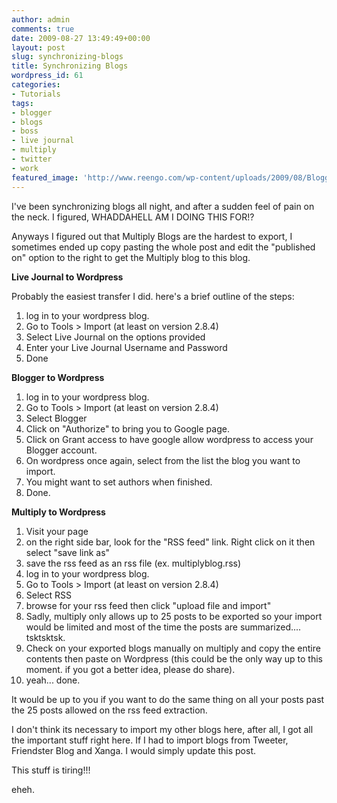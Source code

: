 ```yaml
---
author: admin
comments: true
date: 2009-08-27 13:49:49+00:00
layout: post
slug: synchronizing-blogs
title: Synchronizing Blogs
wordpress_id: 61
categories:
- Tutorials
tags:
- blogger
- blogs
- boss
- live journal
- multiply
- twitter
- work
featured_image: 'http://www.reengo.com/wp-content/uploads/2009/08/Blogger-logo.jpg'
---
```


I've been synchronizing blogs all night, and after a sudden feel of pain on the neck. I figured, WHADDAHELL AM I DOING THIS FOR!?

Anyways I figured out that Multiply Blogs are the hardest to export, I sometimes ended up copy pasting the whole post and edit the "published on" option to the right to get the Multiply blog to this blog.

**Live Journal to Wordpress**

Probably the easiest transfer I did. here's a brief outline of the steps:

1. log in to your wordpress blog.
2. Go to Tools > Import (at least on version 2.8.4)
3. Select Live Journal on the options provided
4. Enter your Live Journal Username and Password
5. Done

**Blogger to Wordpress**

1. log in to your wordpress blog.
2. Go to Tools > Import (at least on version 2.8.4)
3. Select Blogger
4. Click on "Authorize" to bring you to Google page.
5. Click on Grant access to have google allow wordpress to access your Blogger account.
6. On wordpress once again, select from the list the blog you want to import.
7. You might want to set authors when finished.
8. Done.

**Multiply to Wordpress**

1. Visit your page
2. on the right side bar, look for the "RSS feed" link. Right click on it then  select "save link as"
3. save the rss feed as an rss file (ex. multiplyblog.rss)
4. log in to your wordpress blog.
5. Go to Tools > Import (at least on version 2.8.4)
6. Select RSS
7. browse for your rss feed then click "upload file and import"
8. Sadly, multiply only allows up to 25 posts to be exported so your import would be limited and most of the time the posts are summarized.... tsktsktsk.
9. Check on your exported blogs manually on multiply and copy the entire contents then paste on Wordpress (this could be the only way up to this moment. if you got a better idea, please do share).
10. yeah... done.

It would be up to you if you want to do the same thing on all your posts past the 25 posts allowed on the rss feed extraction.

I don't think its necessary to import my other blogs here, after all, I got all the important stuff right here. If I had to import blogs from Tweeter, Friendster Blog and Xanga. I would simply update this post.

This stuff is tiring!!!

eheh.
